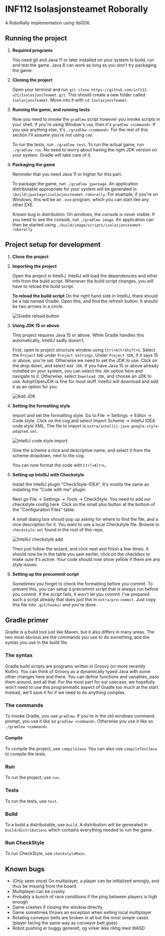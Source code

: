 # INF112 Isolasjonsteamet Roborally 
A RoboRally implementation using libGDX.

## Running the project
1. **Required programs**
   
   You need git and Java 11 or later installed on your system to build, run and
   test the game. Java 8 can work as long as you don't try packaging the game.

2. **Cloning the project**

   Open your terminal and run `git clone https://github.com/inf112-v21/IsolasjonsTeamet.git`.
   This should create a new folder called `IsolasjonsTeamet`. Move into it with
   `cd IsolasjonsTeamet`.
   
3. **Running the game, and running tests**
   
   Now you need to invoke the `gradlew` script however you invoke scripts in 
   your shell. If you're using Window's `cmd`, then it's `gradlew <command>`. 
   If you use anything else, it's `./gradlew <command>`. For the rest of this 
   section I'll assume you're not using `cmd`.
   
   To run the tests, run `./gradlew test`. To run the actual game, 
   run `./gradlew run`. No need to worry about having the right JDK version 
   on your system. Gradle will take care of it.

4. **Packaging the game**
   
   Reminder that you need Java 11 or higher for this part.

   To package the game, run `./gradlew jpackage`. An application distributable
   appropriate for your system will be generated in `\build\jpackage\isolasjonsteamet-roborally`.
   For example, if you're on Windows, this will be an `.exe` program, which you
   can start like any other EXE.
   
   Known bug in distribution: On windows, the console is never visible. 
   If you need to see the console, run `./gradlew image`. An application can 
   then be started using `./build/image/scripts/isolasjonsteamet-roborally`


## Project setup for development

1. **Clone the project**
2. **Importing the project**

   Open the project in IntelliJ. IntelliJ will load the dependencies and other 
   info from the build script. Whenever the build script changes, you will have 
   to reload the build script.
   
   **To reload the build script**
   On the right hand side in IntelliJ, there should be a tab named Gradle. 
   Open this, and find the refresh button. It should be two arrows in a circle.
   
   ![Gradle reload button](docs_images/gradle_reload_button.png)

3. **Using JDK 15 or above**

   This project requires Java 15 or above. While Gradle handles this automatically, 
   IntelliJ sadly doesn't.
   
   First, open to project structure window using `Ctrl+Alt+Shift+S`. 
   Select the `Project` tab under `Project Settings`. Under `Project SDK`, 
   if it says 15 or above, you're set. Otherwise we need to set the JDK to use.
   Click on the drop down, and select `Add JDK`. If you have Java 15 or above 
   already installed on your system, you can select the `JDK` option here and 
   navigate to it. Otherwise, select `Download JDK`, and choose an JDK to use. 
   AdoptOpenJDK is fine for most stuff. IntelliJ will download and add it 
   as an option for you.
   
   ![Add JDK](docs_images/intellij_add_jdk.png)

4. **Setting the formatting style**

   Import and set the formatting style. Go to File -> Settings -> Editor -> Code style. 
   Click on the cog and select Import Scheme -> IntelliJ IDEA code style XML. 
   The file to import is `extra/intellij-java-google-style-adapted.xml`.
   
   ![IntelliJ code style import](docs_images/intellij_code_style_import.png).
   
   Give the scheme a nice and descriptive name, and select it from the scheme dropdown, 
   next to the cog.

   You can now format the code with `Ctrl+Alt+L`.

5. **Setting up IntelliJ with Checkstyle**

   Install the IntelliJ plugin "CheckStyle-IDEA". It's mostly the same as installing 
   the "Code with me" plugin.
   
   Next go File -> Settings -> Tools -> CheckStyle. You need to add our checkstyle config here. 
   Click on the small plus button at the bottom of the "Configuration Files" table. 
   
   A small dialog box should pop up asking for where to find the file, 
   and a nice description for it. You want to use a local Checkstyle file. 
   Browse to `checkstyle.xml` found in the root of this repo.
   
   ![IntelliJ checkstyle add](docs_images/intellij_checkstyle_add.png)

   Then just follow the wizard, and click next and finish a few times.
   It should now be in the table you saw earlier, click on the checkbox to make sure it's active.
   Your code should now show yellow if there are any style issues.

6. **Setting up the precommit script**

   Sometimes you forget to check the formatting before you commit. 
   To prevent this, you can setup a precommit script that is always run before you commit.
   If the script fails, it won't let you commit. I've prepared such a script already that 
   does just this in `extra/pre-commit`. Just copy this file into `.git/hooks/` and you're done.

## Gradle primer
Gradle is a build tool just like Maven, but it also differs in many areas.
The two most obvious are the commands you use to do something, and the syntax
you use in the build file.

### The syntax
Gradle build scripts are programs written in Groovy (or more recently Kotlin).
You can think of Groovy as a dynamically typed Java with some other changes here and there. 
You can define functions and variables, pass them around, and all that. 
For the most part for our usecase, we hopefully won't need to use this 
programmatic aspect of Gradle too much at the start. Instead, we'll save it 
for if we need to do anything complex.

### The commands

To invoke Gradle, you use `gradlew`. If you're in the old windows command prompt, 
you use it like so `gradlew <command>`. Otherwise you use it like so `./gradlew <command>`. 

#### Compile
To compile the project, use `compileJava`. You can also use `compileTestJava` to compile the tests.

### Run
To run the project, use `run`.

### Tests
To run the tests, use `test`.

### Build
To a build a distributable, use `build`. A distribution will be generated in 
`build/distributions` which contains everything needed to run the game.

### Run CheckStyle
To run CheckStyle, use `checkstyleMain`.


## Known bugs
* (Only seen once) On multiplayer, a player can be initialized wrongly, and thus be missing from the board.
* Multiplayer can be crashy
* Probably a bunch of race conditions if the ping between players is high enough
* Game crashes if closing the window directly
* Game sometimes throws an exception when exiting local multiplayer
* Rotating conveyor belts are broken in all but the most simple cases (player facing the same way as conveyor belt goes)
* Robot pushing er buggy generelt, og virker ikke riktig med WASD
